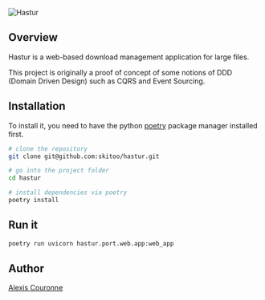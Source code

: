 ![Hastur](https://github.com/skitoo/hastur/workflows/Hastur/badge.svg)

## Overview
Hastur is a web-based download management application for large files.

This project is originally a proof of concept of some notions of DDD (Domain Driven Design)
such as CQRS and Event Sourcing.

## Installation

To install it, you need to have the python [poetry](https://python-poetry.org/)
package manager installed first.

```bash
# clone the repository
git clone git@github.com:skitoo/hastur.git

# go into the project folder
cd hastur

# install dependencies via poetry
poetry install
```

## Run it

```bash
poetry run uvicorn hastur.port.web.app:web_app
```

## Author
[Alexis Couronne](https://github.com/skitoo)
